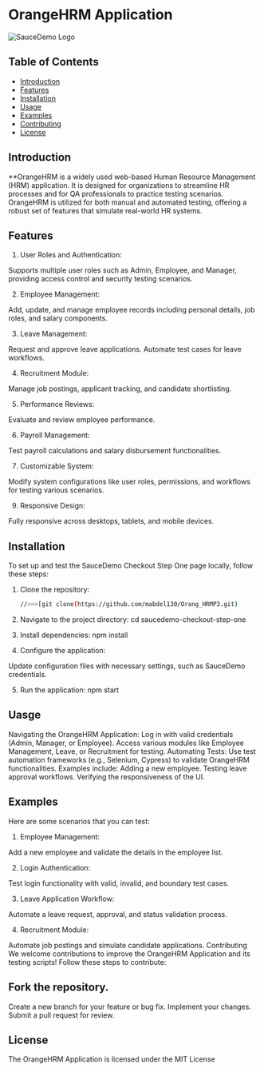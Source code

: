 # OrangeHRM Application

![SauceDemo Logo](https://opensource-demo.orangehrmlive.com/web/images/ohrm_branding.png?v=1721393199309)

## Table of Contents

- [Introduction](#introduction)
- [Features](#features)
- [Installation](#installation)
- [Usage](#usage)
- [Examples](#examples)
- [Contributing](#contributing)
- [License](#license)

## Introduction

**OrangeHRM is a widely used web-based Human Resource Management (HRM) application. It is designed for organizations to
streamline HR processes and for QA professionals to practice testing scenarios. OrangeHRM is utilized for both manual
and automated testing, offering a robust set of features that simulate real-world HR systems.

## Features

1. User Roles and Authentication:

 Supports multiple user roles such as Admin, Employee, and Manager, providing access control and security testing
 scenarios.

2. Employee Management:

Add, update, and manage employee records including personal details, job roles, and salary components.

3. Leave Management:

 Request and approve leave applications. Automate test cases for leave workflows.

4. Recruitment Module:

 Manage job postings, applicant tracking, and candidate shortlisting.

5. Performance Reviews:

 Evaluate and review employee performance.

6. Payroll Management:

Test payroll calculations and salary disbursement functionalities.

7. Customizable System:

 Modify system configurations like user roles, permissions, and workflows for testing various scenarios.

9. Responsive Design:

 Fully responsive across desktops, tablets, and mobile devices.

## Installation

To set up and test the SauceDemo Checkout Step One page locally, follow these steps:

1. Clone the repository:

   ```bash
   //>>>[git clone(https://github.com/mabdel130/Orang_HRMP3.git)
2. Navigate to the project directory: cd saucedemo-checkout-step-one
3. Install dependencies: npm install

4. Configure the application:

Update configuration files with necessary settings, such as SauceDemo credentials.

5. Run the application: npm start

## Uasge

Navigating the OrangeHRM Application:
Log in with valid credentials (Admin, Manager, or Employee).
Access various modules like Employee Management, Leave, or Recruitment for testing.
Automating Tests:
Use test automation frameworks (e.g., Selenium, Cypress) to validate OrangeHRM functionalities.
Examples include:
Adding a new employee.
Testing leave approval workflows.
Verifying the responsiveness of the UI.

## Examples

Here are some scenarios that you can test:

1. Employee Management:

Add a new employee and validate the details in the employee list.

2. Login Authentication:

Test login functionality with valid, invalid, and boundary test cases.

3. Leave Application Workflow:

Automate a leave request, approval, and status validation process.

4. Recruitment Module:

Automate job postings and simulate candidate applications.
Contributing
We welcome contributions to improve the OrangeHRM Application and its testing scripts! Follow these steps to contribute:

## Fork the repository.

Create a new branch for your feature or bug fix.
Implement your changes.
Submit a pull request for review.

## License

The OrangeHRM Application is licensed under the MIT License
